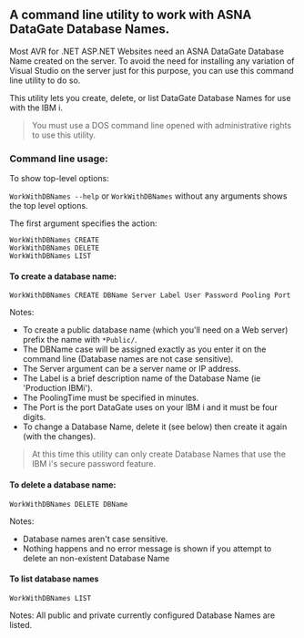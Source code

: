 ﻿## A command line utility to work with ASNA DataGate Database Names. 

Most AVR for .NET ASP.NET Websites need an ASNA DataGate Database Name created on the server. To avoid the need for installing any variation of Visual Studio on the server just for this purpose, you can use this command line utility to do so.

This utility lets you create, delete, or list DataGate Database Names for use with the IBM i.

>You must use a DOS command line opened with administrative rights to use this utility.

### Command line usage: 

To show top-level options:

`WorkWithDBNames --help` or `WorkWithDBNames` without any arguments shows the top level options. 

The first argument specifies the action: 

    WorkWithDBNames CREATE 
    WorkWithDBNames DELETE
    WorkWithDBNames LIST  

#### To create a database name: 

    WorkWithDBNames CREATE DBName Server Label User Password Pooling Port
    
Notes:
* To create a public database name (which you'll need on a Web server) prefix the name with `*Public/`.
* The DBName case will be assigned exactly as you enter it on the command line (Database names are not case sensitive).
* The Server argument can be a server name or IP address.
* The Label is a brief description name of the Database Name (ie 'Production IBMi').
* The PoolingTime must be specified in minutes. 
* The Port is the port DataGate uses on your IBM i and it must be four digits.
* To change a Database Name, delete it (see below) then create it again (with the changes).

> At this time this utility can only create Database Names that use the IBM i's secure password feature.

#### To delete a database name:

    WorkWithDBNames DELETE DBName 
    
Notes: 
* Database names aren't case sensitive.
* Nothing happens and no error message is shown if you attempt to delete an non-existent Database Name 

#### To list database names

    WorkWithDBNames LIST 
    
Notes:
    All public and private currently configured Database Names are listed. 
    
    